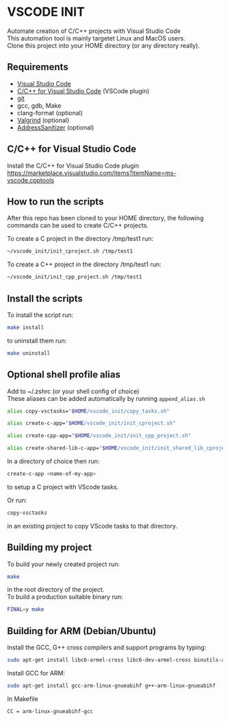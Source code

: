 # VSCODE INIT

Automate creation of C/C++ projects with Visual Studio Code \
This automation tool is mainly targetet Linux and MacOS users. \
Clone this project into your HOME directory (or any directory really).

## Requirements

* [Visual Studio Code](https://code.visualstudio.com/)
* [C/C++ for Visual Studio Code](https://marketplace.visualstudio.com/items?itemName=ms-vscode.cpptools) (VSCode plugin)
* [git](https://git-scm.com/)
* gcc, gdb, Make
* clang-format (optional)
* [Valgrind](https://valgrind.org/) (optional)
* [AddressSanitizer](https://github.com/google/sanitizers/wiki/AddressSanitizer) (optional)

## C/C++ for Visual Studio Code

Install the C/C++ for Visual Studio Code plugin
<https://marketplace.visualstudio.com/items?itemName=ms-vscode.cpptools>

## How to run the scripts

After this repo has been cloned to your HOME directory, the following commands
can be used to create C/C++ projects.

To create a C project in the directory /tmp/test1 run:

```sh
~/vscode_init/init_cproject.sh /tmp/test1
```

To create a C++ project in the directory /tmp/test1 run:

```sh
~/vscode_init/init_cpp_project.sh /tmp/test1
```

## Install the scripts

To install the script run:

```sh
make install
```

to uninstall them run:

```sh
make uninstall
```

## Optional shell profile alias

Add to ~/.zshrc (or your shell config of choice) \
These aliases can be added automatically by running ```append_alias.sh```

```sh
alias copy-vsctasks="$HOME/vscode_init/copy_tasks.sh"
```

```sh
alias create-c-app="$HOME/vscode_init/init_cproject.sh"
```

```sh
alias create-cpp-app="$HOME/vscode_init/init_cpp_project.sh"
```

```sh
alias create-shared-lib-c-app="$HOME/vscode_init/init_shared_lib_cproject.sh"
```

In a directory of choice then run:

```sh
create-c-app <name-of-my-app>
```

to setup a C project with VScode tasks.

Or run:

```sh
copy-vsctasks
```

in an existing project to copy VScode tasks to that directory.

## Building my project

To build your newly created project run:

```sh
make
```

in the root directory of the project. \
To build a production suitable binary run:

```sh
FINAL=y make
```

## Building for ARM (Debian/Ubuntu)

Install the GCC, G++ cross compilers and support programs by typing:

```sh
sudo apt-get install libc6-armel-cross libc6-dev-armel-cross binutils-arm-linux-gnueabi libncurses5-dev build-essential bison flex libssl-dev bc
```

Install GCC for ARM:

```sh
sudo apt-get install gcc-arm-linux-gnueabihf g++-arm-linux-gnueabihf
```

In Makefile

```sh
CC = arm-linux-gnueabihf-gcc
```
